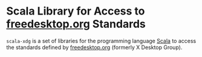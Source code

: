 # Scala Library for Access to [freedesktop.org][xdg] Standards

`scala-xdg` is a set of libraries for the programming language [Scala][scala] to access the
standards defined by [freedesktop.org][xdg] (formerly X Desktop Group).


[xdg]: http://www.freedesktop.org/
[scala]: http://scala-lang.org/


